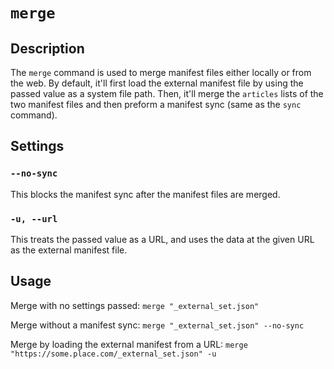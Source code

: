 # `merge`

## Description
The `merge` command is used to merge manifest files either locally or from the web. By default, it'll first load the external manifest file by using the passed value as a system file path. Then, it'll merge the `articles` lists of the two manifest files and then preform a manifest sync (same as the `sync` command).

## Settings
### `--no-sync`
This blocks the manifest sync after the manifest files are merged.

### `-u, --url`
This treats the passed value as a URL, and uses the data at the given URL as the external manifest file.

## Usage
Merge with no settings passed: `merge "_external_set.json"`

Merge without a manifest sync: `merge "_external_set.json" --no-sync`

Merge by loading the external manifest from a URL: `merge "https://some.place.com/_external_set.json" -u`